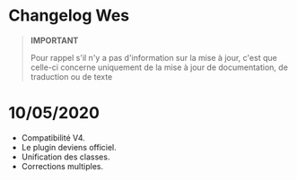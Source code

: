 # Changelog Wes

>**IMPORTANT**
>
>Pour rappel s'il n'y a pas d'information sur la mise à jour, c'est que celle-ci concerne uniquement de la mise à jour de documentation, de traduction ou de texte

# 10/05/2020

- Compatibilité V4.
- Le plugin deviens officiel.
- Unification des classes.
- Corrections multiples.
